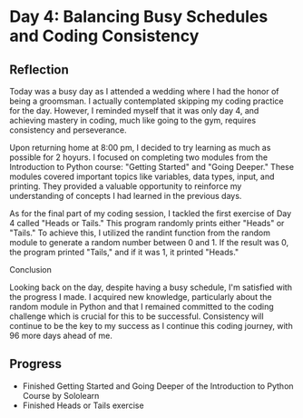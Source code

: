 # Day 4: Balancing Busy Schedules and Coding Consistency

## Reflection
Today was a busy day as I attended a wedding where I had the honor of being a groomsman. I actually contemplated skipping my coding practice for the day. However, I reminded myself that it was only day 4, and achieving mastery in coding, much like going to the gym, requires consistency and perseverance.

Upon returning home at 8:00 pm, I decided to try learning as much as possible for 2 hoyurs. I focused on completing two modules from the Introduction to Python course: "Getting Started" and "Going Deeper." These modules covered important topics like variables, data types, input, and printing. They provided a valuable opportunity to reinforce my understanding of concepts I had learned in the previous days.

As for the final part of my coding session, I tackled the first exercise of Day 4 called "Heads or Tails." This program randomly prints either "Heads" or "Tails." To achieve this, I utilized the randint function from the random module to generate a random number between 0 and 1. If the result was 0, the program printed "Tails," and if it was 1, it printed "Heads."

Conclusion

Looking back on the day, despite having a busy schedule, I'm satisfied with the progress I made. I acquired new knowledge, particularly about the random module in Python and that I remained committed to the coding challenge which is crucial for this to be successful. Consistency will continue to be the key to my success as I continue this coding journey, with 96 more days ahead of me.

## Progress
 - Finished Getting Started and Going Deeper of the Introduction to Python Course by Sololearn
 - Finished Heads or Tails exercise
